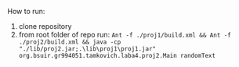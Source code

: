 How to run:

1. clone repository
2. from root folder of repo run:
   `Ant -f ./proj1/build.xml && Ant -f ./proj2/build.xml && java -cp "./lib/proj2.jar;.\lib\proj1\proj1.jar" org.bsuir.gr994051.tamkovich.laba4.proj2.Main randomText`
